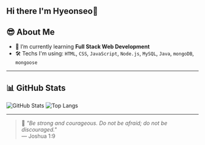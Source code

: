 ## Hi there I'm Hyeonseo👋

## 😎 About Me
- 🌱 I’m currently learning **Full Stack Web Development**
- 🛠️ Techs I'm using: `HTML`, `CSS`, `JavaScript`, `Node.js`, `MySQL`, `Java`, `mongoDB`, `mongoose`
---

## 📊 GitHub Stats

![GitHub Stats](https://github-readme-stats.vercel.app/api?username=hyeonseogo&show_icons=true&theme=tokyonight&hide_border=true)
![Top Langs](https://github-readme-stats.vercel.app/api/top-langs/?username=hyeonseogo&theme=tokyonight&hide_border=true&layout=compact)

---
> 📘 _"Be strong and courageous. Do not be afraid; do not be discouraged."_  
> — Joshua 1:9
